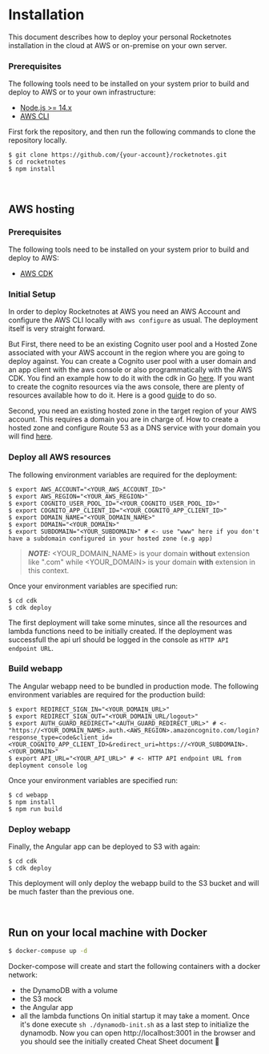 # Installation
This document describes how to deploy your personal Rocketnotes installation in the cloud at AWS or on-premise on your own server.

### Prerequisites
The following tools need to be installed on your system prior to build and deploy to AWS or to your own infrastructure:

- [Node.js >= 14.x](https://nodejs.org/download/release/latest-v14.x/)
- [AWS CLI](https://docs.aws.amazon.com/cli/latest/userguide/getting-started-install.html)


First fork the repository, and then run the following commands to clone the repository locally.

```
$ git clone https://github.com/{your-account}/rocketnotes.git
$ cd rocketnotes
$ npm install
```

</br>

## AWS hosting
### Prerequisites
The following tools need to be installed on your system prior to build and deploy to AWS:

- [AWS CDK](https://github.com/aws/aws-cdk)

### Initial Setup
In order to deploy Rocketnotes at AWS you need an AWS Account and configure the AWS CLI locally with `aws configure` as usual.
The deployment itself is very straight forward.

But First, there need to be an existing Cognito user pool and a Hosted Zone associated with your AWS account in the region where you are going to deploy against.
You can create a Cognito user pool with a user domain and an app client with the aws console or also programmatically with the AWS CDK.
You find an example how to do it with the cdk in Go [here](https://github.com/fynnfluegge/aws-cdk-go-templates/tree/main/cognito-httpapi).
If you want to create the cognito resources via the aws console, there are plenty of resources available how to do it. Here is a good [guide](https://docs.aws.amazon.com/cognito/latest/developerguide/getting-started-with-cognito-user-pools.html) to do so.

Second, you need an existing hosted zone in the target region of your AWS account. This requires a domain you are in charge of.
How to create a hosted zone and configure Route 53 as a DNS service with your domain you will find [here](https://docs.aws.amazon.com/Route53/latest/DeveloperGuide/CreatingHostedZone.html).

### Deploy all AWS resources
The following environment variables are required for the deployment:
```console
$ export AWS_ACCOUNT="<YOUR_AWS_ACCOUNT_ID>"
$ export AWS_REGION="<YOUR_AWS_REGION>"
$ export COGNITO_USER_POOL_ID="<YOUR_COGNITO_USER_POOL_ID>"
$ export COGNITO_APP_CLIENT_ID="<YOUR_COGNITO_APP_CLIENT_ID>"
$ export DOMAIN_NAME="<YOUR_DOMAIN_NAME>"
$ export DOMAIN="<YOUR_DOMAIN>"
$ export SUBDOMAIN="<YOUR_SUBDOMAIN>" # <- use "www" here if you don't have a subdomain configured in your hosted zone (e.g app)
```
> **_NOTE:_** <YOUR_DOMAIN_NAME> is your domain **without** extension like ".com" while <YOUR_DOMAIN> is your domain **with** extension in this context.

Once your environment variables are specified run:
```
$ cd cdk
$ cdk deploy
```

The first deployment will take some minutes, since all the resources and lambda functions need to be initially created. If the deployment was successfull the api url should be logged in the console as `HTTP API endpoint URL`.

### Build webapp
The Angular webapp need to be bundled in production mode.
The following environment variables are required for the production build:
```console
$ export REDIRECT_SIGN_IN="<YOUR_DOMAIN_URL>"
$ export REDIRECT_SIGN_OUT="<YOUR_DOMAIN_URL/logout>"
$ export AUTH_GUARD_REDIRECT="<AUTH_GUARD_REDIRECT_URL>" # <- "https://<YOUR_DOMAIN_NAME>.auth.<AWS_REGION>.amazoncognito.com/login?response_type=code&client_id=<YOUR_COGNITO_APP_CLIENT_ID>&redirect_uri=https://<YOUR_SUBDOMAIN>.<YOUR_DOMAIN>"
$ export API_URL="<YOUR_API_URL>" # <- HTTP API endpoint URL from deployment console log
```
Once your environment variables are specified run:
```
$ cd webapp
$ npm install
$ npm run build
```

### Deploy webapp
Finally, the Angular app can be deployed to S3 with again:
```
$ cd cdk
$ cdk deploy
```
This deployment will only deploy the webapp build to the S3 bucket and will be much faster than the previous one.

</br>

## Run on your local machine with Docker
```bash
$ docker-compuse up -d
```
Docker-compose will create and start the following containers with a docker network:
- the DynamoDB with a volume
- the S3 mock
- the Angular app
- all the lambda functions
On initial startup it may take a moment.
Once it's done execute `sh ./dynamodb-init.sh` as a last step to initialize the dynamodb.
Now you can open http://localhost:3001 in the browser and you should see the initially created Cheat Sheet document 🚀
